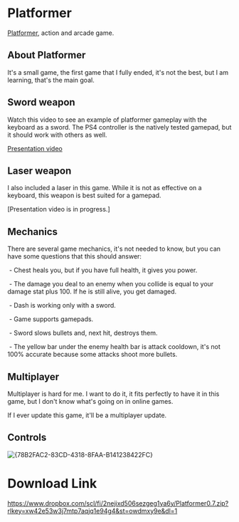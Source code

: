 # Platformer
[Platformer](#download-link), action and arcade game.


## About Platformer
It's a small game, the first game that I fully ended, it's not the best, but I am learning, that's the main goal.


## Sword weapon
Watch this video to see an example of platformer gameplay with the keyboard as a sword. The PS4 controller is the natively tested gamepad, but it should work with others as well.

[Presentation video](https://www.dropbox.com/scl/fi/xquoc1q2r9nmyk3jhqwm7/Platformer.mp4?rlkey=frj7sw7vl09bf9wmrktryz5sn&st=e650mxck&dl=0)


## Laser weapon
I also included a laser in this game. While it is not as effective on a keyboard, this weapon is best suited for a gamepad.

[Presentation video is in progress.]


## Mechanics
There are several game mechanics, it's not needed to know, but you can have some questions that this should answer:

 - Chest heals you, but if you have full health, it gives you power.
 
 - The damage you deal to an enemy when you collide is equal to your damage stat plus 100. If he is still alive, you get damaged.
 
 - Dash is working only with a sword.
 
 - Game supports gamepads.
 
 - Sword slows bullets and, next hit, destroys them.
 
 - The yellow bar under the enemy health bar is attack cooldown, it's not 100% accurate because some attacks shoot more bullets.


## Multiplayer
Multiplayer is hard for me. I want to do it, it fits perfectly to have it in this game, but I don't know what's going on in online games.

If I ever update this game, it'll be a multiplayer update.


## Controls
![{78B2FAC2-83CD-4318-8FAA-B141238422FC}](https://github.com/user-attachments/assets/2ba7c1ce-1e5f-4c0e-b29a-b81f81673c76)


# Download Link
https://www.dropbox.com/scl/fi/2nejixd506sezgeg1ya6y/Platformer0.7.zip?rlkey=xw42e53w3j7mtp7aqjq1e94g4&st=owdmxy9e&dl=1
